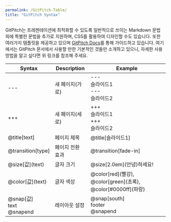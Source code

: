```yaml
---
permalink: /GitPitch-Table/
title: "GitPitch Syntax"
---
```


GitPitch는 프레젠테이션에 최적화할 수 있도록 일반적으로 쓰이는 Markdown 문법 외에 특별한 문법을 추가로 지원하며, CSS를 활용하여 디자인할 수도 있습니다.
또한 여러가지 템플릿을 제공하고 있으며 [GitPitch Docs](https://gitpitch.com/docs)를 통해 가이드하고 있습니다.
여기에서는 GitPitch 문서에서 사용할 만한 기본적인 것들만 소개하고 있으니, 자세한 사용 방법을 알고 싶다면 위 링크를 참조해 주세요.

|Syntax|Description|Example|
|------|-----------|-------|
|\-\-\-|새 페이지(가로)|\-\-\-<br>슬라이드1<br>\-\-\-<br>슬라이드2|
|\+\+\+|새 페이지(세로)|\+\+\+<br>슬라이드1<br>\+\+\+<br>슬라이드2|
|@title\[text]|페이지 제목|@title\[슬라이드1]|
|@transition\[type]|페이지 전환 효과|@transition\[fade-in]|
|@size\[값](text)|글자 크기|@size\[2.0em](안녕)하세요!|
|@color\[값](text)|글자 색상|@color\[red](빨강), @color\[green](초록), @color\[#0000ff](파랑)|
|@snap\[값]<br>text<br>@snapend|레이아웃 설정|@snap\[south]<br>footer<br>@snapend|

